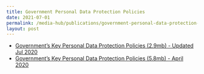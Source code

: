 ```yaml
---
title: Government Personal Data Protection Policies
date: 2021-07-01
permalink: /media-hub/publications/government-personal-data-protection-policies
layout: post
---
```

*  [Government’s Key Personal Data Protection Policies (2.9mb) - Updated Jul 2020](/files/publications/government-personal-data-protection-policies-jul21.pdf)
*   [Government’s Key Personal Data Protection Policies (5.8mb) - April 2020](files/publications/government-personal-data-protection-policies-Apr2020.pdf)
